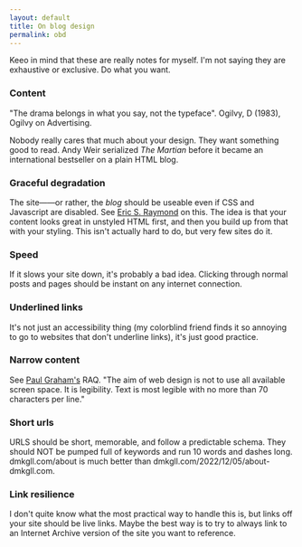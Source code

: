 ```yaml
---
layout: default
title: On blog design
permalink: obd
---
```


Keeo in mind that these are really notes for myself. I'm not saying they are exhaustive or exclusive. Do what you want.

### Content

"The drama belongs in what you say, not the typeface". Ogilvy, D (1983), Ogilvy on Advertising.

Nobody really cares that much about your design. They want something good to read. Andy Weir serialized *The Martian* before it became an international bestseller on a plain HTML blog. 

### Graceful degradation

The site——or rather, the *blog* should be useable even if CSS and Javascript are disabled. See [Eric S. Raymond](http://www.catb.org/~esr/site-design.html) on this. The idea is that your content looks great in unstyled HTML first, and then you build up from that with your styling. This isn't actually hard to do, but very few sites do it.

### Speed

If it slows your site down, it's probably a bad idea. Clicking through normal posts and pages should be instant on any internet connection.

### Underlined links

It's not just an accessibility thing (my colorblind friend finds it so annoying to go to websites that don't underline links), it's just good practice. 

### Narrow content

See [Paul Graham's](http://www.paulgraham.com/gfaq.html) RAQ. "The aim of web design is not to use all available screen space. It is legibility. Text is most legible with no more than 70 characters per line."

### Short urls

URLS should be short, memorable, and follow a predictable schema. They should NOT be pumped full of keywords and run 10 words and dashes long. dmkgll.com/about is much better than dmkgll.com/2022/12/05/about-dmkgll.com.

### Link resilience

I don't quite know what the most practical way to handle this is, but links off your site should be live links. Maybe the best way is to try to always link to an Internet Archive version of the site you want to reference.





